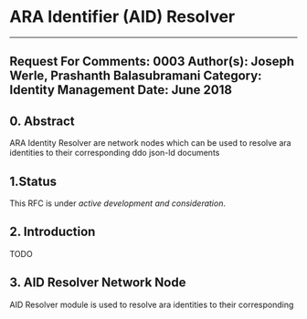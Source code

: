 ARA Identifier (AID) Resolver
=========================

---
Request For Comments: 0003
Author(s): Joseph Werle, Prashanth Balasubramani
Category: Identity Management
Date: June 2018
---


## 0. Abstract
ARA Identity Resolver are network nodes which can be used to resolve ara
identities to their corresponding ddo json-ld documents

## 1.Status

This RFC is under _active development and consideration_.

## 2. Introduction
TODO

## 3. AID Resolver Network Node
AID Resolver module is used to resolve ara identities to their corresponding
